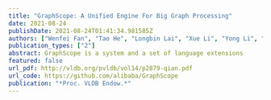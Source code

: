 ```yaml
---
title: "GraphScope: A Unified Engine For Big Graph Processing"
date: 2021-08-24
publishDate: 2021-08-24T01:41:34.981585Z
authors: ["Wenfei Fan", "Tao He", "Longbin Lai", "Xue Li", "Yong Li", "Zhao Li", "Zhengping Qian", "Chao Tian", "Lei Wang", "Jingbo Xu", "Youyang Yao", "Qiang Yin", "Wenyuan Yu", "Jingren Zhou", "Diwen Zhu", "Rong Zhu"]
publication_types: ["2"]
abstract: GraphScope is a system and a set of language extensions
featured: false
url_pdf: http://vldb.org/pvldb/vol14/p2879-qian.pdf
url_code: https://github.com/alibaba/GraphScope
publication: "*Proc. VLDB Endow.*"
---
```


